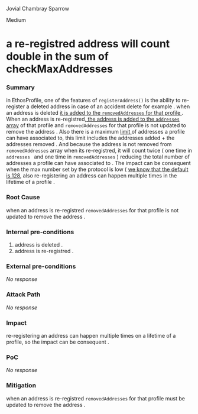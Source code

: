 Jovial Chambray Sparrow

Medium

# a re-registred address will count double in the sum of checkMaxAddresses

### Summary

in EthosProfile, one of the features of `registerAddress()` is the ability to re-register a deleted address in case of an accident delete for example .
when an address is deleted [it is added to the `removedAddresses` for that profile ](https://github.com/sherlock-audit/2024-10-ethos-network/blob/db37b9dc2b792e245eb683d8a956bcb7ef2f1a27/ethos/packages/contracts/contracts/EthosProfile.sol#L591) .
When an address is re-registred,[ the address is added to the `addresses` array](https://github.com/sherlock-audit/2024-10-ethos-network/blob/db37b9dc2b792e245eb683d8a956bcb7ef2f1a27/ethos/packages/contracts/contracts/EthosProfile.sol#L403) of that profile  and `removedAddresses` for that profile is not updated to remove the address .
Also there is a maximum [limit ](https://github.com/sherlock-audit/2024-10-ethos-network/blob/db37b9dc2b792e245eb683d8a956bcb7ef2f1a27/ethos/packages/contracts/contracts/EthosProfile.sol#L732-L738) of addresses a profile can have associated to, this limit includes the addresses added + the addresses removed . And because the address is not removed from `removedAddresses` array when its re-registred, it will count twice ( one time in `addresses ` and one time in `removedAddresses` ) reducing the total number of addresses a profile can have associated to .
The impact can be consequent when the max number set by the protocol is low ( [we know that the default is 128](https://github.com/sherlock-audit/2024-10-ethos-network/blob/db37b9dc2b792e245eb683d8a956bcb7ef2f1a27/ethos/packages/contracts/documentation/ethosProfile.md?plain=1#L55), also re-registering an address can happen multiple times in the lifetime of a profile .

### Root Cause

when an address is re-registred `removedAddresses` for that profile is not updated to remove the address .

### Internal pre-conditions

1. address is deleted .
2. address is re-registred .

### External pre-conditions

_No response_

### Attack Path

_No response_

### Impact

re-registering an address can happen multiple times on a lifetime of a profile, so the impact can be consequent . 

### PoC

_No response_

### Mitigation

when an address is re-registred `removedAddresses` for that profile must be updated to remove the address .